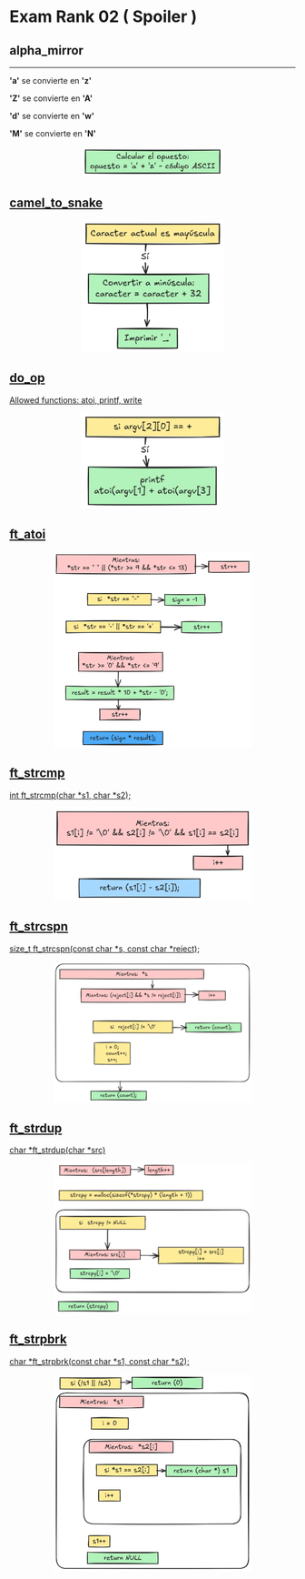 # Exam Rank 02 ( Spoiler )

## alpha_mirror

--------------------------------------------------------------------------------
**'a'** se convierte en **'z'**

**'Z'** se convierte en **'A'**

**'d'** se convierte en **'w'**

**'M'** se convierte en **'N'**

<p align="center" width="100%"><a href="#"><img src="img/alpha_mirror.png" width="250" /></p>




## camel_to_snake

<p align="center" width="100%"><a href="#"><img src="img/camel_to_snake.png" width="250" /></p>

## do_op

Allowed functions: atoi, printf, write

<p align="center" width="100%"><a href="#"><img src="img/do_op.png" width="250" /></p>

## ft_atoi

<p align="center" width="100%"><a href="#"><img src="img/ft_atoi.png" width="350" /></p>

## ft_strcmp

int    ft_strcmp(char *s1, char *s2);

<p align="center" width="100%"><a href="#"><img src="img/ft_strcmp.png" width="350" /></p>

## ft_strcspn

size_t	ft_strcspn(const char *s, const char *reject);

<p align="center" width="100%"><a href="#"><img src="img/ft_strcspn.png" width="350" /></p>

## ft_strdup

char	*ft_strdup(char *src)

<p align="center" width="100%"><a href="#"><img src="img/ft_strdup.png" width="350" /></p>

## ft_strpbrk

char	*ft_strpbrk(const char *s1, const char *s2);

<p align="center" width="100%"><a href="#"><img src="img/ft_strpbrk.png" width="350" /></p>
